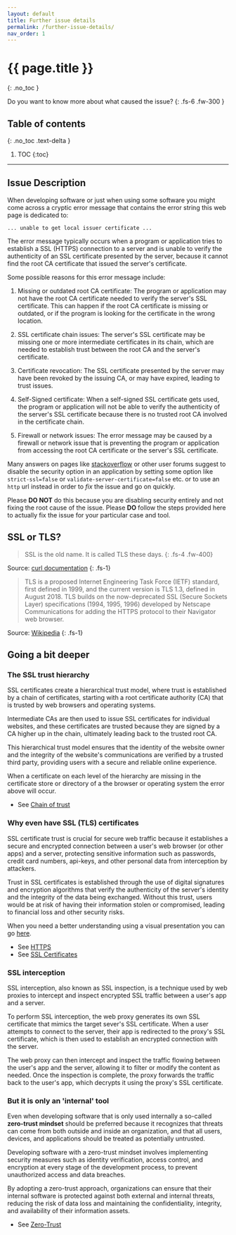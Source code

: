 ```yaml
---
layout: default
title: Further issue details
permalink: /further-issue-details/
nav_order: 1
---
```


# {{ page.title }}
{: .no_toc }

Do you want to know more about what caused the issue?
{: .fs-6 .fw-300 }

## Table of contents
{: .no_toc .text-delta }

1. TOC
{:toc}

---

## Issue Description

When developing software or just when using some software you might come across a cryptic error message that contains the error string this web page is dedicated to:

```text
... unable to get local issuer certificate ...
```

The error message typically occurs when a program or application tries to establish a SSL (HTTPS) connection to a server and is unable to verify the authenticity of an SSL certificate presented by the server, because it cannot find the root CA certificate that issued the server's certificate.

Some possible reasons for this error message include:

1. Missing or outdated root CA certificate: The program or application may not have the root CA certificate needed to verify the server's SSL certificate. This can happen if the root CA certificate is missing or outdated, or if the program is looking for the certificate in the wrong location.

2. SSL certificate chain issues: The server's SSL certificate may be missing one or more intermediate certificates in its chain, which are needed to establish trust between the root CA and the server's certificate.

3. Certificate revocation: The SSL certificate presented by the server may have been revoked by the issuing CA, or may have expired, leading to trust issues.

4. Self-Signed certificate: When a self-signed SSL certificate gets used, the program or application will not be able to verify the authenticity of the server's SSL certificate because there is no trusted root CA involved in the certificate chain.

5. Firewall or network issues: The error message may be caused by a firewall or network issue that is preventing the program or application from accessing the root CA certificate or the server's SSL certificate.

Many answers on pages like [stackoverflow](https://stackoverflow.com) or other user forums suggest to disable the security option in an application by setting some option like `strict-ssl=false` or `validate-server-certificate=false` etc. or to use an `http` url instead in order to *fix* the issue and go on quickly.

Please **DO NOT** do this because you are disabling security entirely and not fixing the root cause of the issue. Please **DO** follow the steps provided here to actually fix the issue for your particular case and tool.

## SSL or TLS?

> SSL is the old name. It is called TLS these days.
{: .fs-4 .fw-400}

Source: [curl documentation](https://curl.se/docs/sslcerts.html)
{: .fs-1}

> TLS is a proposed Internet Engineering Task Force (IETF) standard, first defined in 1999, and the current version is TLS 1.3, defined in August 2018. TLS builds on the now-deprecated SSL (Secure Sockets Layer) specifications (1994, 1995, 1996) developed by Netscape Communications for adding the HTTPS protocol to their Navigator web browser.

Source: [Wikipedia](https://en.wikipedia.org/wiki/Transport_Layer_Security)
{: .fs-1}

## Going a bit deeper

### The SSL trust hierarchy

SSL certificates create a hierarchical trust model, where trust is established by a chain of certificates, starting with a root certificate authority (CA) that is trusted by web browsers and operating systems.

Intermediate CAs are then used to issue SSL certificates for individual websites, and these certificates are trusted because they are signed by a CA higher up in the chain, ultimately leading back to the trusted root CA.

This hierarchical trust model ensures that the identity of the website owner and the integrity of the website's communications are verified by a trusted third party, providing users with a secure and reliable online experience.

When a certificate on each level of the hierarchy are missing in the certificate store or directory of a the browser or operating system the error above will occur.

- See [Chain of trust](https://en.wikipedia.org/wiki/Chain_of_trust)

### Why even have SSL (TLS) certificates

SSL certificate trust is crucial for secure web traffic because it establishes a secure and encrypted connection between a user's web browser (or other apps) and a server, protecting sensitive information such as passwords, credit card numbers, api-keys, and other personal data from interception by attackers.

Trust in SSL certificates is established through the use of digital signatures and encryption algorithms that verify the authenticity of the server's identity and the integrity of the data being exchanged. Without this trust, users would be at risk of having their information stolen or compromised, leading to financial loss and other security risks.

When you need a better understanding using a visual presentation you can go [here](https://howhttps.works/).

- See [HTTPS](https://en.wikipedia.org/wiki/HTTPS)
- See [SSL Certificates](https://en.wikipedia.org/wiki/Public_key_certificate)

### SSL interception

SSL interception, also known as SSL inspection, is a technique used by web proxies to intercept and inspect encrypted SSL traffic between a user's app and a server.

To perform SSL interception, the web proxy generates its own SSL certificate that mimics the target sever's SSL certificate. When a user attempts to connect to the server, their app is redirected to the proxy's SSL certificate, which is then used to establish an encrypted connection with the server.

The web proxy can then intercept and inspect the traffic flowing between the user's app and the server, allowing it to filter or modify the content as needed. Once the inspection is complete, the proxy forwards the traffic back to the user's app, which decrypts it using the proxy's SSL certificate.

### But it is only an 'internal' tool

Even when developing software that is only used internally a so-called **zero-trust mindset** should be preferred because it recognizes that threats can come from both outside and inside an organization, and that all users, devices, and applications should be treated as potentially untrusted.

Developing software with a zero-trust mindset involves implementing security measures such as identity verification, access control, and encryption at every stage of the development process, to prevent unauthorized access and data breaches.

By adopting a zero-trust approach, organizations can ensure that their internal software is protected against both external and internal threats, reducing the risk of data loss and maintaining the confidentiality, integrity, and availability of their information assets.

- See [Zero-Trust](https://en.wikipedia.org/wiki/Zero_trust_security_model)
